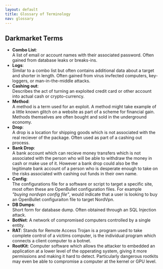 ```yaml
---
layout: default
title: Glossary of Terminology
nav: glossary
---
```


## Darkmarket Terms

- **Combo List**:  
A list of email or account names with their associated password. Often gained from database leaks or breaks-ins.
- **Logs**:  
Similar to a combo list but often contains additional data about a target and shorter in length. Often gained from virus invfected computers, key-loggers, or man-in-the-middle attacks.
- **Cashing out**:  
Describes the act of turning an exploited credit card or other account into actual cash or crypto-currency.
- **Method**:  
A method is a term used for an exploit. A method might take example of a little known glitch on a website as part of a scheme for financial gain. Methods themselves are often bought and sold in the underground economy.
- **Drop**:  
A drop is a location for shipping goods which is not associated with the real reciever of the package. Often used as part of a cashing out process.
- **Bank Drop**:  
A bank account which can recieve money transfers which is not associated with the person who will be able to withdraw the money in cash or make use of it. However a bank drop could also be the legitimate bank account of a person who is desperate enough to take on the risks associated with cashing out funds in their own name.
- **Config**:  
The configurations file for a software or script to target a specific site, most often these are OpenBullet configuration files. For example *"buying nordvpn config file"*, would indicate that a user is looking to buy an OpenBullet configuraiton file to target NordVpn.
- **DB Dumps**:  
Short form for database dump. Often obtained through an SQL Injection attack.
- **BotNet**:
A network of compromised computers controlled by a single entity.
- **RAT**:
Stands for Remote Access Trojan is a program used to take complete control of a victims computer, is the individual program which connects a client computer to a botnet.
- **RootKit**:
Computer software which allows the attacker to embedded an application at a lower level of the opperating system, giving it more permissions and making it hard to detect. Particularly dangerous rootkits may even be able to compromise a computer at the kernel or GPU level.
